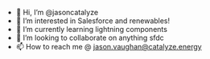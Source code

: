- 👋 Hi, I’m @jasoncatalyze
- 👀 I’m interested in Salesforce and renewables!
- 🌱 I’m currently learning lightning components
- 💞️ I’m looking to collaborate on anything sfdc
- 📫 How to reach me @ jason.vaughan@catalyze.energy

<!---
jasoncatalyze/jasoncatalyze is a ✨ special ✨ repository because its `README.md` (this file) appears on your GitHub profile.
You can click the Preview link to take a look at your changes.
--->
